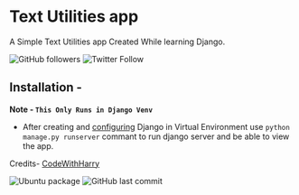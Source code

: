 # Text Utilities app
A Simple Text Utilities app Created While learning Django.


![GitHub followers](https://img.shields.io/github/followers/skyrunner360?label=Follow&style=social) ![Twitter Follow](https://img.shields.io/twitter/follow/skyrunner360?style=social) 

## Installation - 
__Note - `This Only Runs in Django Venv`__
- After creating and [configuring](https://docs.djangoproject.com/en/3.0/howto/windows/) Django in Virtual Environment use `python manage.py runserver` commant to run django server and be able to view the app.


Credits- [CodeWithHarry](https://www.youtube.com/channel/UCeVMnSShP_Iviwkknt83cww)

![Ubuntu package](https://img.shields.io/ubuntu/v/sc) ![GitHub last commit](https://img.shields.io/github/last-commit/skyrunner360/Text_Utilities_Django)
